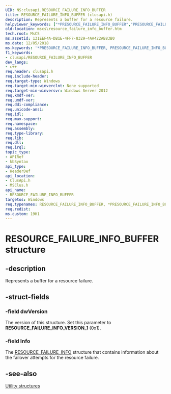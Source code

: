 ```yaml
---
UID: NS:clusapi.RESOURCE_FAILURE_INFO_BUFFER
title: RESOURCE_FAILURE_INFO_BUFFER (clusapi.h)
description: Represents a buffer for a resource failure.
helpviewer_keywords: ["*PRESOURCE_FAILURE_INFO_BUFFER","PRESOURCE_FAILURE_INFO_BUFFER","PRESOURCE_FAILURE_INFO_BUFFER structure pointer [Failover Cluster]","RESOURCE_FAILURE_INFO_BUFFER","RESOURCE_FAILURE_INFO_BUFFER structure [Failover Cluster]","clusapi/PRESOURCE_FAILURE_INFO_BUFFER","clusapi/RESOURCE_FAILURE_INFO_BUFFER","msclus/PRESOURCE_FAILURE_INFO_BUFFER","msclus/RESOURCE_FAILURE_INFO_BUFFER","mscs.resource_failure_info_buffer"]
old-location: mscs\resource_failure_info_buffer.htm
tech.root: MsCS
ms.assetid: 131EEF4A-DB1E-4FF7-8329-4AA422AB83B0
ms.date: 12/05/2018
ms.keywords: '*PRESOURCE_FAILURE_INFO_BUFFER, PRESOURCE_FAILURE_INFO_BUFFER, PRESOURCE_FAILURE_INFO_BUFFER structure pointer [Failover Cluster], RESOURCE_FAILURE_INFO_BUFFER, RESOURCE_FAILURE_INFO_BUFFER structure [Failover Cluster], clusapi/PRESOURCE_FAILURE_INFO_BUFFER, clusapi/RESOURCE_FAILURE_INFO_BUFFER, msclus/PRESOURCE_FAILURE_INFO_BUFFER, msclus/RESOURCE_FAILURE_INFO_BUFFER, mscs.resource_failure_info_buffer'
f1_keywords:
- clusapi/RESOURCE_FAILURE_INFO_BUFFER
dev_langs:
- c++
req.header: clusapi.h
req.include-header: 
req.target-type: Windows
req.target-min-winverclnt: None supported
req.target-min-winversvr: Windows Server 2012
req.kmdf-ver: 
req.umdf-ver: 
req.ddi-compliance: 
req.unicode-ansi: 
req.idl: 
req.max-support: 
req.namespace: 
req.assembly: 
req.type-library: 
req.lib: 
req.dll: 
req.irql: 
topic_type:
- APIRef
- kbSyntax
api_type:
- HeaderDef
api_location:
- ClusApi.h
- MSClus.h
api_name:
- RESOURCE_FAILURE_INFO_BUFFER
targetos: Windows
req.typenames: RESOURCE_FAILURE_INFO_BUFFER, *PRESOURCE_FAILURE_INFO_BUFFER
req.redist: 
ms.custom: 19H1
---
```


# RESOURCE_FAILURE_INFO_BUFFER structure


## -description


Represents a buffer for a resource failure.


## -struct-fields




### -field dwVersion

The version of this structure. Set this parameter to <b>RESOURCE_FAILURE_INFO_VERSION_1</b> (0x1).


### -field Info

The <a href="https://docs.microsoft.com/previous-versions/windows/desktop/api/clusapi/ns-clusapi-resource_failure_info">RESOURCE_FAILURE_INFO</a> structure that contains information about the failover attempts for the resource failure.


## -see-also




<a href="https://docs.microsoft.com/previous-versions/windows/desktop/mscs/utility-structures">Utility structures</a>
 

 

